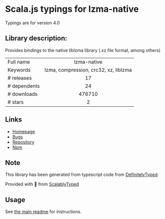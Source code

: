 
# Scala.js typings for lzma-native

Typings are for version 4.0

## Library description:
Provides bindings to the native liblzma library (.xz file format, among others)

|                    |                 |
| ------------------ | :-------------: |
| Full name          | lzma-native |
| Keywords           | lzma, compression, crc32, xz, liblzma |
| # releases         | 17 |
| # dependents       | 24 |
| # downloads        | 476710 |
| # stars            | 2 |

## Links
- [Homepage](https://github.com/addaleax/lzma-native)
- [Bugs](https://github.com/addaleax/lzma-native/issues)
- [Repository](https://github.com/addaleax/lzma-native)
- [Npm](https://www.npmjs.com/package/lzma-native)
    


## Note
This library has been generated from typescript code from [DefinitelyTyped](https://definitelytyped.org).

Provided with :purple_heart: from [ScalablyTyped](https://github.com/oyvindberg/ScalablyTyped)

## Usage
See [the main readme](../../readme.md) for instructions.


